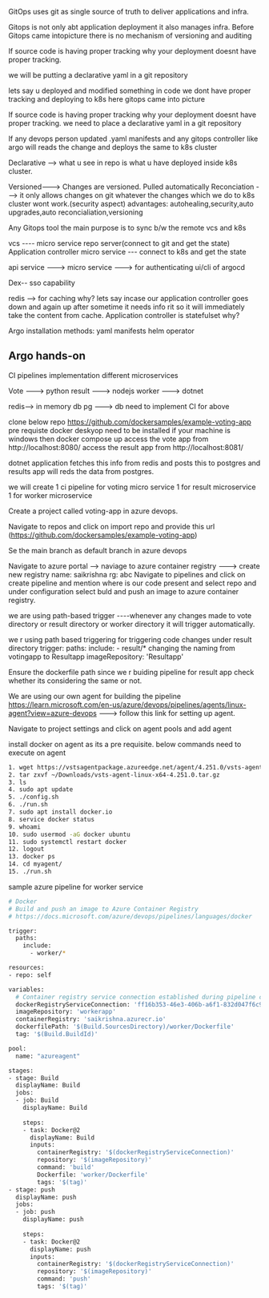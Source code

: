 GitOps uses git as single source of truth to deliver applications and infra.

Gitops is not only abt application deployment it also manages infra. Before Gitops came intopicture there is no mechanism of versioning and auditing

If source code is having proper tracking why your deployment doesnt have proper tracking. 

we will be putting a declarative yaml in a git repository

lets say u deployed and modified something in code we dont have proper tracking 
and deploying to k8s
here gitops came into picture

If source code is having proper tracking why your deployment doesnt have proper tracking. 
we need to place  a declarative yaml in a git repository

If any devops person updated .yaml manifests and any gitops controller like argo will reads the change and deploys the same to k8s cluster

Declarative --> what u see in repo is what u have deployed inside k8s cluster.

Versioned---> Changes are versioned.
Pulled automatically
Reconciation ---> it only allows changes on git whatever the changes which we do to k8s cluster wont work.(security aspect)
advantages: autohealing,security,auto upgrades,auto reconcialiation,versioning

Any Gitops tool the main purpose is to sync b/w the remote vcs and k8s



vcs ---- micro service repo server(connect to git and get the state)
Application controller micro service  --- connect to k8s and get the state

api service ---> micro service ---> for authenticating  ui/cli of argocd

Dex-- sso capability


redis --> for caching why? lets say incase our application controller goes down and again up after sometime it needs info rit so it will immediately take the content from cache.
Application controller is statefulset why?


Argo installation methods:
yaml manifests
helm
operator

## Argo hands-on

CI pipelines implementation
different microservices


Vote ---> python
result ---> nodejs
worker ---> dotnet

redis--> in memory db
pg ---> db
need to implement CI for above

clone below repo
https://github.com/dockersamples/example-voting-app
pre requiste docker deskyop need to be installed if your machine is windows
then 
docker compose up
access the vote app from http://localhost:8080/
access the result app from http://localhost:8081/


dotnet application fetches this info from redis and posts this to postgres and results app will reds the data from postgres.

we will create 1 ci pipeline for voting micro service 
1 for result microservice
1 for worker microservice

Create a project called voting-app in azure devops.

Navigate to repos and click on import repo and provide this url (https://github.com/dockersamples/example-voting-app)

Se the main branch as default branch in azure devops

Navigate to azure portal --> naviage to azure container registry ---> create new 
registry name: saikrishna
rg: abc
Navigate to pipelines and click on create pipeline and mention where is our code present and select repo and under configuration select buld and push an image to azure container registry.


we are using path-based trigger ----whenever any changes made to vote directory or result directory or worker directory it will trigger automatically.

we r using path based triggering for triggering code changes under result directory
trigger: 
  paths:
    include:
      - result/*
changing the naming from votingapp to Resultapp
imageRepository: 'Resultapp'

Ensure the dockerfile path since we r buiding pipeline for result app check whether its considering the same or not.

We are using our own agent for building the pipeline 
https://learn.microsoft.com/en-us/azure/devops/pipelines/agents/linux-agent?view=azure-devops ---> follow this link for setting up agent.


Navigate to project settings and click on agent pools  and add agent

install docker on agent as its a pre requisite.
below commands need to execute on agent
```bash
1. wget https://vstsagentpackage.azureedge.net/agent/4.251.0/vsts-agent-linux-x64-4.251.0.tar.gz
2. tar zxvf ~/Downloads/vsts-agent-linux-x64-4.251.0.tar.gz
3. ls
4. sudo apt update
5. ./config.sh
6. ./run.sh
7. sudo apt install docker.io
8. service docker status
9. whoami
10. sudo usermod -aG docker ubuntu
11. sudo systemctl restart docker
12. logout
13. docker ps
14. cd myagent/
15. ./run.sh
```
sample azure pipeline for worker service
```bash
# Docker
# Build and push an image to Azure Container Registry
# https://docs.microsoft.com/azure/devops/pipelines/languages/docker

trigger:
  paths:
    include:
      - worker/*

resources:
- repo: self

variables:
  # Container registry service connection established during pipeline creation
  dockerRegistryServiceConnection: 'ff16b353-46e3-406b-a6f1-832d047f6c95'
  imageRepository: 'workerapp'
  containerRegistry: 'saikrishna.azurecr.io'
  dockerfilePath: '$(Build.SourcesDirectory)/worker/Dockerfile'
  tag: '$(Build.BuildId)'

pool:
  name: "azureagent"

stages:
- stage: Build
  displayName: Build 
  jobs:
  - job: Build
    displayName: Build
   
    steps:
    - task: Docker@2
      displayName: Build 
      inputs:
        containerRegistry: '$(dockerRegistryServiceConnection)'
        repository: '$(imageRepository)'
        command: 'build'
        Dockerfile: 'worker/Dockerfile'
        tags: '$(tag)'
- stage: push
  displayName: push 
  jobs:
  - job: push
    displayName: push
   
    steps:
    - task: Docker@2
      displayName: push
      inputs:
        containerRegistry: '$(dockerRegistryServiceConnection)'
        repository: '$(imageRepository)'
        command: 'push'
        tags: '$(tag)'
```




